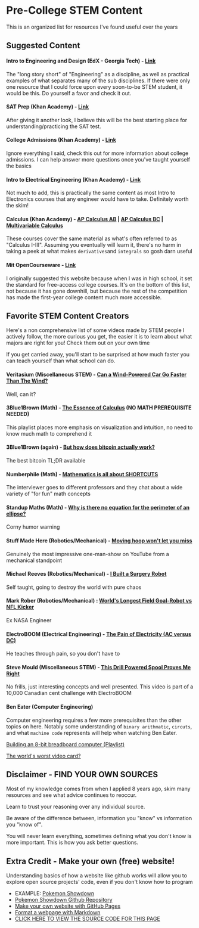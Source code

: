 # Pre-College STEM Content
This is an organized list for resources I've found useful over the years  

## Suggested Content

#### Intro to Engineering and Design (EdX - Georgia Tech) - [Link](https://www.edx.org/course/introduction-to-engineering-and-design)

The "long story short" of "Engineering" as a discipline, as well as practical examples of what separates many of the sub disciplines. If there were only one resource that I could force upon every soon-to-be STEM student, it would be this. Do yourself a favor and check it out.

#### SAT Prep (Khan Academy) - [Link](https://www.khanacademy.org/mission/sat/)

After giving it another look, I believe this will be the best starting place for understanding/practicing the SAT test.

#### College Admissions (Khan Academy) - [Link](https://www.khanacademy.org/college-careers-more/college-admissions)

Ignore everything I said, check this out for more information about college admissions. I can help answer more questions once you've taught yourself the basics

#### Intro to Electrical Engineering (Khan Academy) - [Link](https://www.khanacademy.org/science/electrical-engineering)

Not much to add, this is practically the same content as most Intro to Electronics courses that any engineer would have to take. Definitely worth the skim!

#### Calculus (Khan Academy) - [AP Calculus AB](https://www.khanacademy.org/math/ap-calculus-ab) | [AP Calculus BC](https://www.khanacademy.org/math/ap-calculus-bc) | [Multivariable Calculus](https://www.khanacademy.org/math/multivariable-calculus)
These courses cover the same material as what's often referred to as "Calculus I-III". Assuming you eventually will learn it, there's no harm in taking a peek at what makes `derivatives`and  `integrals` so gosh darn useful

#### Mit OpenCourseware - [Link](https://ocw.mit.edu/index.htm)
   I originally suggested this website because when I was in high school, it set the standard for free-access college courses. It's on the bottom of this list, not because it has gone downhill, but because the rest of the competition has made the first-year college content much more accessible.

## Favorite STEM Content Creators

Here's a non comprehensive list of some videos made by STEM people I actively follow, the more curious you get, the easier it is to learn about what majors are right for you! Check them out on your own time

If you get carried away, you'll start to be surprised at how much faster you can teach yourself than what school can do.

  
#### Veritasium (Miscellaneous STEM) - [Can a Wind-Powered Car Go Faster Than The Wind?](https://www.youtube.com/watch?v=jyQwgBAaBag)
Well, can it?

#### 3Blue1Brown (Math) - [The Essence of Calculus](https://www.youtube.com/watch?v=WUvTyaaNkzM) (NO MATH PREREQUISITE NEEDED)
This playlist places more emphasis on visualization and intuition, no need to know much math to comprehend it

#### 3Blue1Brown (again) - [But how does bitcoin actually work?](https://www.youtube.com/watch?v=bBC-nXj3Ng4)
The best bitcoin TL;DR available

#### Numberphile (Math) - [Mathematics is all about SHORTCUTS](https://www.youtube.com/watch?v=BdEWCxt8C0M)
The interviewer goes to different professors and they chat about a wide variety of "for fun" math concepts

#### Standup Maths (Math) - [Why is there no equation for the perimeter of an ellipse?](https://www.youtube.com/watch?v=5nW3nJhBHL0) 
Corny humor warning

#### Stuff Made Here (Robotics/Mechanical) - [Moving hoop won't let you miss](https://www.youtube.com/watch?v=myO8fxhDRW0)
Genuinely the most impressive one-man-show on YouTube from a mechanical standpoint

#### Michael Reeves (Robotics/Mechanical) - [I Built a Surgery Robot](https://www.youtube.com/watch?v=A_BlNA7bBxo)
Self taught, going to destroy the world with pure chaos

#### Mark Rober (Robotics/Mechanical) : [World's Longest Field Goal-Robot vs NFL Kicker](https://www.youtube.com/watch?v=P_6my53IlxY)
Ex NASA Engineer

#### ElectroBOOM (Electrical Engineering) - [The Pain of Electricity (AC versus DC)](https://www.youtube.com/watch?v=hp97GjuULX8)
  He teaches through pain, so you don't have to

#### Steve Mould (Miscellaneous STEM) - [This Drill Powered Spool Proves Me Right](https://www.youtube.com/watch?v=bcsb1xAv7XA)
No frills, just interesting concepts and well presented. This video is part of a 10,000 Canadian cent challenge with ElectroBOOM

#### Ben Eater (Computer Engineering)
Computer engineering requires a few more prerequisites than the other topics on here. Notably some understanding of `binary arithmatic`, `circuts`, and what `machine code` represents will help when watching Ben Eater.

[Building an 8-bit breadboard computer (Playlist)](https://www.youtube.com/watch?v=HyznrdDSSGM)

[The world's worst video card?](https://www.youtube.com/watch?v=l7rce6IQDWs)




## Disclaimer - FIND YOUR OWN SOURCES
Most of my knowledge comes from when I applied 8 years ago, skim many resources and see what advice continues to reoccur.

Learn to trust your reasoning over any individual source.

Be aware of the difference between, information you "know" vs information you "know of".

You will never learn everything, sometimes defining what you don't know is more important. This is how you ask better questions.

## Extra Credit - Make your own (free) website!
  Understanding basics of how a website like github works will allow you to explore open source projects' code, even if you don't know how to program
  * EXAMPLE: [Pokemon Showdown](https://play.pokemonshowdown.com/)
  * [Pokemon Showdown Github Repository](https://github.com/smogon/pokemon-showdown)
  * [Make your own website with GitHub Pages](https://lab.github.com/githubtraining/github-pages)
  * [Format a webpage with Markdown](https://lab.github.com/githubtraining/communicating-using-markdown)
  * [CLICK HERE TO VIEW THE SOURCE CODE FOR THIS PAGE](https://github.com/mikhaidn/Plokmin/blob/main/stemstuff.md)